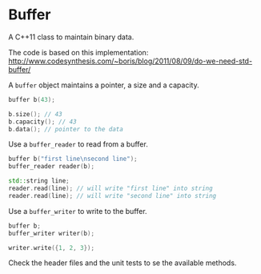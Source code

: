 Buffer
======

A C++11 class to maintain binary data.

The code is based on this implementation:
http://www.codesynthesis.com/~boris/blog/2011/08/09/do-we-need-std-buffer/

A `buffer` object maintains a pointer, a size and a capacity.

```c++
buffer b(43);

b.size(); // 43
b.capacity(); // 43
b.data(); // pointer to the data
```

Use a `buffer_reader` to read from a buffer.

```c++
buffer b("first line\nsecond line");
buffer_reader reader(b);

std::string line;
reader.read(line); // will write "first line" into string
reader.read(line); // will write "second line" into string
```

Use a `buffer_writer` to write to the buffer.

```c++
buffer b;
buffer_writer writer(b);

writer.write({1, 2, 3});
```

Check the header files and the unit tests to se the available methods.
